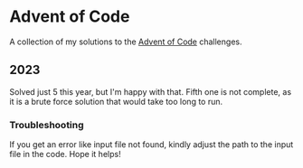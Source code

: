 # Advent of Code

A collection of my solutions to the [Advent of Code](https://adventofcode.com/) challenges.

## 2023

Solved just 5 this year, but I'm happy with that. Fifth one is not complete, as it is a brute force solution that would take too long to run.

### Troubleshooting

If you get an error like input file not found, kindly adjust the path to the input file in the code. Hope it helps!
